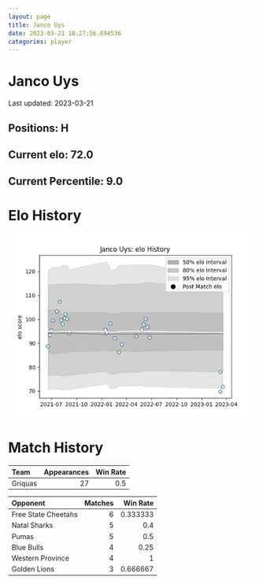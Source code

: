 ```yaml
---  
layout: page  
title: Janco Uys  
date: 2023-03-21 18:27:56.694536  
categories: player  
---
```

# Janco Uys


Last updated: 2023-03-21
## Positions: H

## Current elo: 72.0

## Current Percentile: 9.0

# Elo History


![elo history](history_JancoUys.png)
# Match History


| Team    |   Appearances |   Win Rate |
|:--------|--------------:|-----------:|
| Griquas |            27 |        0.5 |

| Opponent            |   Matches |   Win Rate |
|:--------------------|----------:|-----------:|
| Free State Cheetahs |         6 |   0.333333 |
| Natal Sharks        |         5 |   0.4      |
| Pumas               |         5 |   0.5      |
| Blue Bulls          |         4 |   0.25     |
| Western Province    |         4 |   1        |
| Golden Lions        |         3 |   0.666667 |